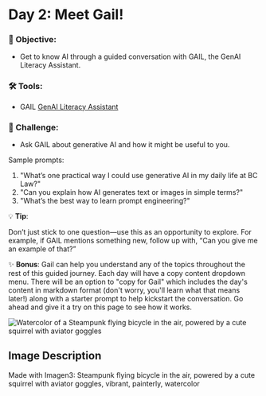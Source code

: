 # Day 2: Meet Gail!
### 🎯 Objective: 
- Get to know AI through a guided conversation with GAIL, the GenAI Literacy Assistant.

### 🛠️ Tools: 
- GAIL [GenAI Literacy Assistant](https://chatgpt.com/g/g-W3CyCFiIa-gail-genai-literacy-assistant)

### 📝 Challenge:
- Ask GAIL about generative AI and how it might be useful to you. 

Sample prompts:
1. "What’s one practical way I could use generative AI in my daily life at BC Law?"
2. "Can you explain how AI generates text or images in simple terms?"
3. "What’s the best way to learn prompt engineering?"

💡 **Tip**: 

Don’t just stick to one question—use this as an opportunity to explore. For example, if GAIL mentions something new, follow up with, “Can you give me an example of that?”

✨ **Bonus**:
Gail can help you understand any of the topics throughout the rest of this guided journey. Each day will have a copy content dropdown menu. There will be an option to "copy for Gail" which includes the day's content in markdown format (don't worry, you'll learn what that means later!) along with a starter prompt to help kickstart the conversation. Go ahead and give it a try on this page to see how it works.

![Watercolor of a Steampunk flying bicycle in the air, powered by a cute squirrel with aviator goggles](https://res.cloudinary.com/dt5ug8amw/image/upload/v1738850253/Practical%20AI%20Literacy%20Challenges/steampunk_squirell.jpg)
## Image Description
Made with Imagen3: Steampunk flying bicycle in the air, powered by a cute squirrel with aviator goggles, vibrant, painterly, watercolor